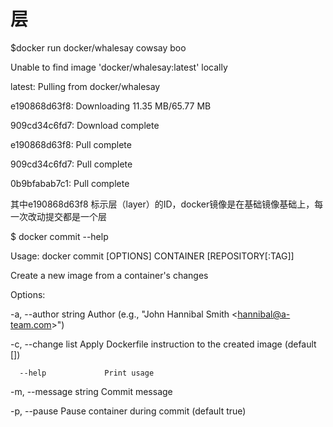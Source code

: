 # 层

$docker run docker/whalesay cowsay boo

Unable to find image 'docker/whalesay:latest' locally

latest: Pulling from docker/whalesay

e190868d63f8: Downloading 11.35 MB/65.77 MB

909cd34c6fd7: Download complete

e190868d63f8: Pull complete

909cd34c6fd7: Pull complete

0b9bfabab7c1: Pull complete

其中e190868d63f8 标示层（layer）的ID，docker镜像是在基础镜像基础上，每一次改动提交都是一个层

$ docker commit --help



Usage:	docker commit \[OPTIONS\] CONTAINER \[REPOSITORY\[:TAG\]\]



Create a new image from a container's changes



Options:

  -a, --author string    Author \(e.g., "John Hannibal Smith &lt;hannibal@a-team.com&gt;"\)

  -c, --change list      Apply Dockerfile instruction to the created image \(default \[\]\)

      --help             Print usage

  -m, --message string   Commit message

  -p, --pause            Pause container during commit \(default true\)





